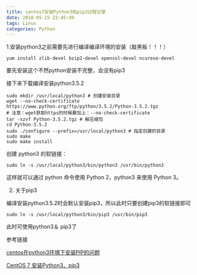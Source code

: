 ```yaml
---
title: centos7安装Python3和pip3过程记录
date: 2018-05-15 22:45:49
tags: Linux
categories: Python
---
```


 1.安装python3之前需要先进行编译编译环境的安装（敲黑板！！！）

```
yum install zlib-devel bzip2-devel openssl-devel ncurese-devel
```

要先安装这个不然python安装不完整，会没有pip3

接下来下载编译安装python3.5.2

```
sudo mkdir /usr/local/python3 # 创建安装目录
wget --no-check-certificate https://www.python.org/ftp/python/3.5.2/Python-3.5.2.tgz
# 注意：wget获取https的时候要加上：--no-check-certificate
tar -xzvf Python-3.5.2.tgz # 解压缩包
cd Python-3.5.2
sudo ./configure --prefix=/usr/local/python3 # 指定创建的目录
sudo make
sudo make install
```

创建 python3 的软链接：

```
sudo ln -s /usr/local/python3/bin/python3 /usr/bin/python3
```

这样就可以通过 python 命令使用 Python 2，python3 来使用 Python 3。

2. 关于pip3

编译安装python3.5.2时会默认安装pip3，所以此时只要创建pip3的软链接即可

```
sudo ln -s /usr/local/python3/bin/pip3 /usr/bin/pip3
```



此时可使用python3＆ pip3了

参考链接

[centos在python3环境下安装PIP的问题](https://www.zhihu.com/question/30279880/answers/created)

[CentOS 7 安装Python3、pip3](http://notes.ehlxr.top/2017/01/07/CentOS-7-%E5%AE%89%E8%A3%85-Python3%E3%80%81pip3/#2-1-yum-%E5%AE%89%E8%A3%85)